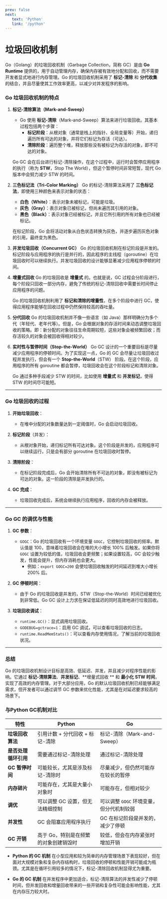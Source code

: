 ```yaml
---
prev: false
next:
   text: 'Python'
   link: '/python'
---
```


# 垃圾回收机制 

Go（Golang）的垃圾回收机制（Garbage Collection，简称 GC）是由 **Go Runtime** 提供的，用于自动管理内存，确保内存被有效地分配和回收，而不需要开发者显式地进行内存管理。Go
的垃圾回收机制采用了 **标记-清除** 和 **分代收集** 的结合，并且尽量使其工作效率更高，以减少对并发程序的影响。

### Go 垃圾回收机制的特点

1. **标记-清除算法（Mark-and-Sweep）**

    - Go 使用 **标记-清除**（Mark-and-Sweep）算法来进行垃圾回收。其基本过程包括两个步骤：
        - **标记阶段**：从根对象（通常是栈上的指针、全局变量等）开始，递归遍历所有可达的对象，并将它们标记为存活（可达）。
        - **清除阶段**：遍历整个堆，释放那些没有被标记为存活的对象，即不可达的对象。

   Go GC 会在后台进行标记-清除操作，在这个过程中，运行时会暂停应用程序的执行（称为 **STW**，Stop The World），但这个暂停时间非常短暂，现代
   Go 版本中会努力减少 STW 的时间。

2. **三色标记法（Tri-Color Marking）** Go 的标记-清除算法采用了 **三色标记法**，即使用三种颜色来表示对象的状态：

    - **白色（White）**：表示对象未被标记，可能是垃圾。
    - **灰色（Gray）**：表示对象已被标记，但尚未遍历其引用的对象。
    - **黑色（Black）**：表示对象已经被标记，并且它所引用的所有对象也已经被标记。

   在标记阶段，Go 会将活动对象从白色状态转换为灰色，并逐步遍历灰色对象的引用，最终变为黑色。

3. **并发垃圾回收（Concurrent GC）** Go
   的垃圾回收机制在标记阶段是并发的。标记阶段与应用程序的执行是并行的，因此程序的主线程（goroutine）在垃圾回收时可以继续执行。并发垃圾回收的设计能够显著减少应用程序停顿的时间。

4. **增量式回收** Go 的垃圾回收是 **增量式** 的。也就是说，GC 过程会分阶段进行，每个阶段只回收一部分内存，避免了传统的标记-清除回收中需要长时间停止应用程序的问题。

   Go 的垃圾回收机制利用了 **标记和清除的增量性**，在多个阶段中进行 GC，使得应用程序能够在回收过程中仍然保持较高的吞吐量。

5. **分代回收** Go 的垃圾回收机制并不像一些语言（如 Java）那样明确分为多个代（年轻代、老年代等）。但是，Go
   会根据对象的存活时间来动态调整垃圾回收的策略。即：新分配的对象往往生命周期较短，这些对象会被频繁回收；而存活较久的对象会被回收得相对较少。

6. **实时性与暂停时间（Stop-the-World）** Go GC 设计的一个重要目标是尽量减少应用程序的停顿时间。为了实现这一点，Go 的 GC
   会尽量让垃圾回收过程并发执行，但会有一个 **Stop-the-World**（STW） 阶段。在这个阶段，应用程序的所有 goroutine
   都会暂停，垃圾回收会在这个阶段标记和清除对象。

   Go 通过多种手段减少 STW 的时间，比如使用 **增量式** 和 **并发标记**，使得 STW 的时间尽可能短。

---

### **Go 垃圾回收的过程**

1. **开始垃圾回收**：

    - 在堆中分配的对象数量达到一定阈值时，Go 会启动垃圾回收。
2. **标记阶段**（并发）：

    - 从根对象开始，递归标记所有可达对象。这个阶段是并发的，应用程序可以继续运行，只是会有部分 goroutine 在垃圾回收时暂停。
3. **清除阶段**：

    - 在标记阶段完成后，Go 会开始清除所有不可达的对象，即没有被标记为可达的对象。这一阶段的清除是并发执行的。
4. **GC 完成**：

    - 垃圾回收完成后，系统会继续执行应用程序，回收的内存会被释放。

---

### **Go GC 的调优与性能**

1. **GC 参数**：

    - `GOGC`：Go 的垃圾回收有一个环境变量 `GOGC`，它控制垃圾回收的频率。默认值是 100，意味着垃圾回收会在堆的大小增长 100%
      后触发。如果你将 `GOGC` 设置为较低的值，垃圾回收会更频繁；如果设置较高，GC 会较少触发，性能会提升，但内存消耗也会更大。
        - 例如：`export GOGC=200` 会使垃圾回收触发的时间延迟到堆大小增长 200% 后。
2. **GC 停顿时间**：

    - 由于 Go 的垃圾回收是并发的，STW（Stop-the-World）时间已经被优化到非常低。Go GC 设计上力求在保证低延迟的同时高效地进行垃圾回收。
3. **垃圾回收调试**：

    - `runtime.GC()`：显式调用垃圾回收。
    - `GODEBUG=gctrace=1`：启用 GC 调试，可以查看垃圾回收的日志。
    - `runtime.ReadMemStats()`：可以查看内存使用情况，了解当前的垃圾回收状况。

---

### **总结**

Go 的垃圾回收机制设计目标是高效、低延迟、并发，并且减少对程序性能的影响。它通过 **标记-清除算法**、**并发标记**、**增量式回收
** 和 **最小化 STW 时间**，实现了高效的内存管理。对于大部分应用，Go 的默认垃圾回收机制已经能够满足需求，但开发者可以通过调节
GC 参数来优化性能，尤其是在对延迟要求较高的场景下。

### 与Python GC机制对比

| 特性           | **Python**           | **Go**                   |
|--------------|----------------------|--------------------------|
| **垃圾回收算法**   | 引用计数 + 分代回收 + 标记-清除  | 标记-清除（Mark-and-Sweep）    |
| **是否处理循环引用** | 需要通过标记-清除处理          | 通过标记-清除处理                |
| **GC 暂停时间**  | 可能较长，尤其是涉及标记-清除时     | 尽量减少，但仍然可能存在较长的暂停        |
| **内存碎片**     | 可能存在，尤其是大量小对象时       | 可能存在，但相对较少               |
| **调优**       | 可以调整 GC 设置，但无法精细控制   | 可以调整 `GOGC` 环境变量，但分代机制较弱 |
| **并发性**      | GC 会阻塞应用程序执行         | GC 在标记阶段是并发的，减少了停顿       |
| **GC 开销**    | 高于 Go，特别是在频繁的对象创建销毁时 | 较低，但会在内存紧张时增加开销          |

- **Python 的 GC 机制** 在小型应用和较为简单的内存管理场景下表现较好，但在面对大规模对象和复杂内存结构时，垃圾回收的停顿和性能开销可能成为瓶颈。尤其是在循环引用较多的情况下，标记-清除回收机制显得尤为重要。

- **Go 的 GC 机制** 在并发程序中更加适合，标记-清除算法的并发性减少了停顿时间，但并发回收和增量回收带来的一些开销和复杂性可能会影响性能，尤其在内存压力较大时。

